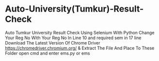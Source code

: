 # Auto-University(Tumkur)-Result-Check
Auto Tumkur University Result Check Using Selenium With Python
Change Your Reg No With Your Reg No In Line 10 and required sem in 17 line
Download The Latest Version Of Chrome Driver https://chromedriver.chromium.org/
& Extract The File And Place To These Folder
open cmd and enter ems.py or ems


